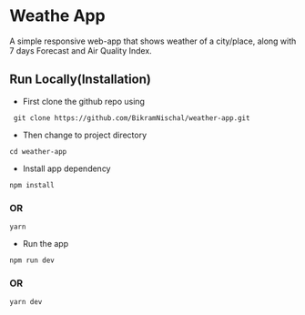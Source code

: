# Weathe App
A simple responsive web-app that shows weather of a city/place, along with 7 days Forecast and Air Quality Index.

## Run Locally(Installation) 

- First clone the github repo using 
```
 git clone https://github.com/BikramNischal/weather-app.git 
```

- Then change to project directory
```
cd weather-app
```

- Install app dependency  
```
npm install
```
### OR

```
yarn
```

- Run the app
```
npm run dev
```
### OR
```
yarn dev
```




